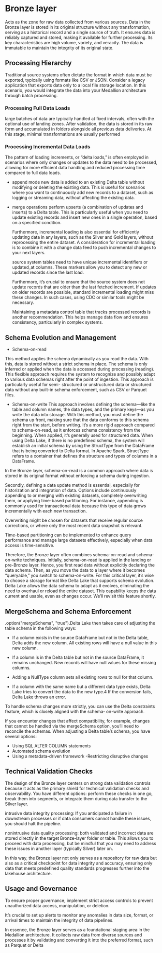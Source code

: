 # Bronze layer

Acts as the zone for raw data collected from various sources. Data in the Bronze layer is stored in its original structure without any transformation, serving as a historical record and a single source of truth. It ensures data is reliably captured and stored, making it available for further processing.
Its key characteristics are high volume, variety, and veracity. The data is immutable to maintain the integrity of its original state.

## Processing Hierarchy

Traditional source systems often dictate the format in which data must be exported, typically using formats like CSV or JSON. Consider a legacy application that exports data only to a local file storage location. In this scenario, you would integrate the data into your Medallion architecture through batch processing.

### Processing Full Data Loads
large batches of data are typically handled at fixed intervals, often with the optional use of landing zones. After validation, the data is stored in its raw form and accumulated in folders alongside all previous data deliveries. At this stage, minimal transformations are usually performed

### Processing Incremental Data Loads
The pattern of loading increments, or “delta loads,” is often employed in scenarios where only changes or updates to the data need to be processed, allowing for more efficient data handling and reduced processing time compared to full data loads.

- append mode
    new data is added to an existing Delta table without modifying or deleting the existing data.
    This is useful for scenarios where you want to continuously add new records to a dataset, such as logging or streaming data, without affecting the existing data.

- merge operations
    perform upserts (a combination of updates and inserts) to a Delta table. This is particularly useful when you need to update existing records and insert new ones in a single operation, based on a specified condition.

    Furthermore, incremental loading is also essential for efficiently updating data in any layers, such as the Silver and Gold layers, without reprocessing the entire dataset. A consideration for incremental loading is to combine it with a change data feed to push incremental changes to your next layers.

    source system tables need to have unique incremental identifiers or updated_at columns. These markers allow you to detect any new or updated records since the last load. 

    Furthermore, it’s crucial to ensure that the source system does not update records that are older than the last fetched increment. If updates on older records are possible, standard incremental loading might miss these changes. In such cases, using CDC or similar tools might be necessary.

    Maintaining a metadata control table that tracks processed records is another recommendation. This helps manage data flow and ensures consistency, particularly in complex systems.

## Schema Evolution and Management
- Schema-on-read

This method applies the schema dynamically as you read the data. With this, data is stored without a strict schema in place. The schema is only inferred or applied when the data is accessed during processing (reading). This flexible approach requires the system to recognize and possibly adapt to various data schemas right after the point of ingestion. This approach is particularly useful for semi- structured or unstructured data or structured data without any built-in schema enforcement, such as CSV or Parquet files.

- Schema-on-write
This approach involves defining the schema—like the table and column names, the data types, and the primary keys—as you write the data into storage. With this method, you must define the schema up front, making sure that the data conforms to this schema right from the start, before writing. It’s a more rigid approach compared to schema-on-read, as it enforces schema consistency from the beginning. When applied, it’s generally used for structured data.
When using Delta Lake, if there is no predefined schema, the system will establish an initial schema by using the
StructType from the DataFrame that is being converted to Delta format. In Apache Spark, StructType refers to a container that defines the structure and types of columns in a DataFrame.


In the Bronze layer, schema-on-read is a common approach where data is stored in its original format without enforcing a schema during ingestion. 

Secondly, defining a data update method is essential, especially for historization and integration of data. Options include continuously appending to or merging with existing datasets, completely overwriting them, or applying time-based partitioning. 
For instance, appending is commonly used for transactional data because this type of data grows incrementally with each new transaction. 

Overwriting might be chosen for datasets that receive regular source corrections, or where only the most recent data snapshot is relevant. 

Time-based partitioning can be implemented to enhance query performance and manage large datasets effectively, especially when data access is time-sensitive.

Therefore, the Bronze layer often combines schema-on-read and schema-on-write techniques. Initially, schema-on-read is applied in the landing or pre-Bronze layer. Hence, you first read data without explicitly declaring the data schema. Then, as you move the data to a layer where it becomes “queryable,” you switch to schema-on-write. For this critical layer, it’s wise to choose a storage format like Delta Lake that supports schema evolution. Delta Lake allows the data schema to adapt as it evolves, eliminating the need to overhaul or reload the entire dataset. This capability keeps the data current and usable, even as changes occur. We’ll revisit this feature shortly.

## MergeSchema and Schema Enforcement

.option("mergeSchema", "true").Delta Lake then takes care of adjusting the table schema in the following ways:

- If a column exists in the source DataFrame but not in the Delta table, Delta adds the new column. All existing rows will have a null value in this new column.

- If a column is in the Delta table but not in the source DataFrame, it remains unchanged. New records will have null values for these missing columns.

- Adding a NullType column sets all existing rows to null for that column.

- If a column with the same name but a different data type exists, Delta Lake tries to convert the data to the new type.4 If the conversion fails, Delta Lake throws an error.

To handle schema changes more strictly, you can use the Delta constraints feature, which is closely aligned with the schema- on-write approach.

If you encounter changes that affect compatibility, for example, changes that cannot be handled via the mergeSchema option, you’ll need to reconcile the schemas. When adjusting a Delta table’s schema, you have several options:

- Using SQL ALTER COLUMN statements
- Automated schema evolution
- Using a metadata-driven framework
-Restricting disruptive changes


## Technical Validation Checks
The design of the Bronze layer centers on strong data validation controls because it acts as the primary shield for technical validation checks and observability. You have different options: perform these checks in one go, break them into segments, or integrate them during data transfer to the Silver layer.

intrusive data integrity processing: If you anticipated a failure in downstream processes or if data consumers cannot handle these issues, you should halt the pipeline.

nonintrusive data quality processing: both validated and incorrect data are stored directly in the target Bronze-layer folder or table. This allows you to proceed with data processing, but be mindful that you may need to address these issues in another layer (typically Silver) later on.


In this way, the Bronze layer not only serves as a repository for raw data but also as a critical checkpoint for data integrity and accuracy, ensuring only data that meets predefined quality standards progresses further into the lakehouse architecture.

## Usage and Governance

To ensure proper governance, implement strict access controls to prevent unauthorized data access, manipulation, or deletion.

It’s crucial to set up alerts to monitor any anomalies in data size, format, or arrival times to maintain the integrity of data pipelines.

In essence, the Bronze layer serves as a foundational staging area in the Medallion architecture. It collects raw data from diverse sources and processes it by validating and converting it into the preferred format, such as Parquet or Delta
